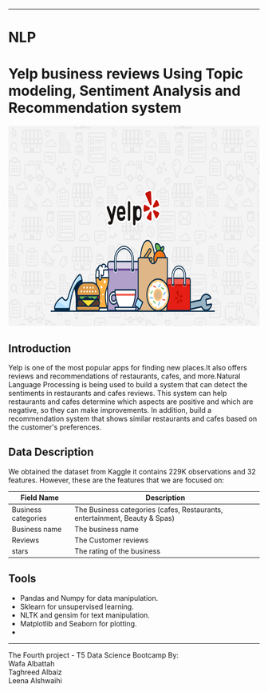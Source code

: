 *****
# NLP

# Yelp business reviews Using Topic modeling, Sentiment Analysis and Recommendation system

 <img src="https://github.com/talbaiz/NLP/blob/main/vlkLvfxGA4RvTRTF.png" width="800" height="400" />
 
## Introduction

Yelp is one of the most popular apps for finding new places.It also offers reviews and recommendations of restaurants, cafes, and more.Natural Language Processing is being used to build a system that can detect the sentiments in restaurants and cafes reviews.
This system can help restaurants and cafes determine which aspects are positive and which are negative, so they can make improvements. In addition, build a recommendation system that shows similar restaurants and cafes based on the customer's preferences.

## Data Description

We obtained the dataset from Kaggle it contains 229K observations and 32 features.
However, these are the features that we are focused on:

| Field Name                      | Description                                                                     |
|---------------------------------|---------------------------------------------------------------------------------|
| Business categories             | The Business categories (cafes, Restaurants, entertainment, Beauty & Spas)      |
| Business name                   | The business name                                                               |
| Reviews                         | The Customer reviews                                                            |
| stars                           | The rating of the business                                                      |

## Tools

- Pandas and Numpy for data manipulation.
- Sklearn for unsupervised learning.
- NLTK and gensim for text manipulation.
- Matplotlib and Seaborn for plotting.
- 
--------------------------------------------------------------------------------

The Fourth project - T5 Data Science Bootcamp
By:<br />
Wafa Albattah<br />
Taghreed Albaiz<br />
Leena Alshwaihi<br />
